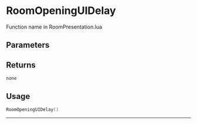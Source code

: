 # RoomOpeningUIDelay
Function name in RoomPresentation.lua
## Parameters

## Returns
`none`
## Usage
```lua
RoomOpeningUIDelay()
```
---
